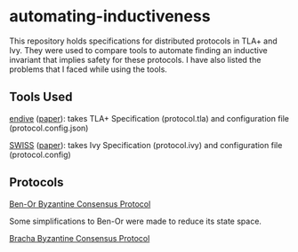 # automating-inductiveness

This repository holds specifications for distributed protocols in TLA+ and Ivy. They were used to compare tools to automate finding an inductive invariant that implies safety for these protocols. I have also listed the problems that I faced while using the tools.

## Tools Used

[endive](https://github.com/will62794/endive) ([paper](https://arxiv.org/pdf/2205.06360)): takes TLA+ Specification (protocol.tla) and configuration file (protocol.config.json)

[SWISS](https://github.com/secure-foundations/SWISS) ([paper](https://www.andrew.cmu.edu/user/bparno/papers/swiss.pdf)): takes Ivy Specification (protocol.ivy) and configuration file (protocol.config)

## Protocols

[Ben-Or Byzantine Consensus Protocol](https://dl.acm.org/doi/pdf/10.1145/800221.806707)

Some simplifications to Ben-Or were made to reduce its state space.

[Bracha Byzantine Consensus Protocol](https://core.ac.uk/download/pdf/82523202.pdf)
